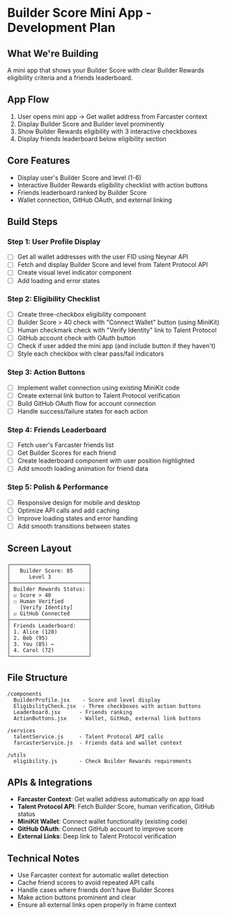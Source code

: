 # Builder Score Mini App - Development Plan

## What We're Building

A mini app that shows your Builder Score with clear Builder Rewards eligibility criteria and a friends leaderboard.

## App Flow

1. User opens mini app → Get wallet address from Farcaster context
2. Display Builder Score and Builder level prominently
3. Show Builder Rewards eligibility with 3 interactive checkboxes
4. Display friends leaderboard below eligibility section

## Core Features

- Display user's Builder Score and level (1-6)
- Interactive Builder Rewards eligibility checklist with action buttons
- Friends leaderboard ranked by Builder Score
- Wallet connection, GitHub OAuth, and external linking

## Build Steps

### Step 1: User Profile Display

- [ ] Get all wallet addresses with the user FID using Neynar API
- [ ] Fetch and display Builder Score and level from Talent Protocol API
- [ ] Create visual level indicator component
- [ ] Add loading and error states

### Step 2: Eligibility Checklist

- [ ] Create three-checkbox eligibility component
- [ ] Builder Score > 40 check with "Connect Wallet" button (using MiniKit)
- [ ] Human checkmark check with "Verify Identity" link to Talent Protocol
- [ ] GitHub account check with OAuth button
- [ ] Check if user added the mini app (and include button if they haven't)
- [ ] Style each checkbox with clear pass/fail indicators

### Step 3: Action Buttons

- [ ] Implement wallet connection using existing MiniKit code
- [ ] Create external link button to Talent Protocol verification
- [ ] Build GitHub OAuth flow for account connection
- [ ] Handle success/failure states for each action

### Step 4: Friends Leaderboard

- [ ] Fetch user's Farcaster friends list
- [ ] Get Builder Scores for each friend
- [ ] Create leaderboard component with user position highlighted
- [ ] Add smooth loading animation for friend data

### Step 5: Polish & Performance

- [ ] Responsive design for mobile and desktop
- [ ] Optimize API calls and add caching
- [ ] Improve loading states and error handling
- [ ] Add smooth transitions between states

## Screen Layout

```
┌─────────────────────────┐
│   Builder Score: 85     │
│      Level 3            │
├─────────────────────────┤
│ Builder Rewards Status: │
│ ☑ Score > 40            │
│ ☐ Human Verified        │
│   [Verify Identity]     │
│ ☑ GitHub Connected      │
├─────────────────────────┤
│ Friends Leaderboard:    │
│ 1. Alice (120)          │
│ 2. Bob (95)             │
│ 3. You (85) ←           │
│ 4. Carol (72)           │
└─────────────────────────┘
```

## File Structure

```
/components
  BuilderProfile.jsx    - Score and level display
  EligibilityCheck.jsx  - Three checkboxes with action buttons
  Leaderboard.jsx      - Friends ranking
  ActionButtons.jsx    - Wallet, GitHub, external link buttons

/services
  talentService.js     - Talent Protocol API calls
  farcasterService.js  - Friends data and wallet context

/utils
  eligibility.js       - Check Builder Rewards requirements
```

## APIs & Integrations

- **Farcaster Context**: Get wallet address automatically on app load
- **Talent Protocol API**: Fetch Builder Score, human verification, GitHub status
- **MiniKit Wallet**: Connect wallet functionality (existing code)
- **GitHub OAuth**: Connect GitHub account to improve score
- **External Links**: Deep link to Talent Protocol verification

## Technical Notes

- Use Farcaster context for automatic wallet detection
- Cache friend scores to avoid repeated API calls
- Handle cases where friends don't have Builder Scores
- Make action buttons prominent and clear
- Ensure all external links open properly in frame context
